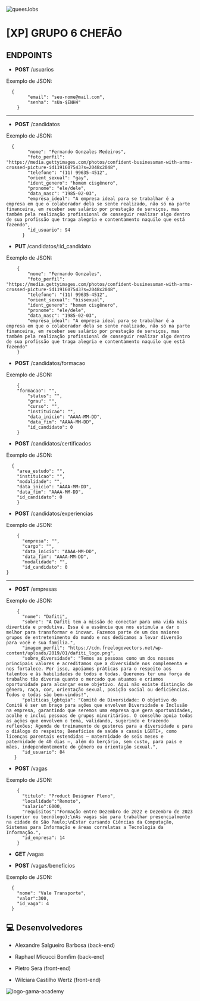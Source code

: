 
![queerJobs](https://i.ibb.co/QpJ7kTT/Group-5198.png)

# [XP] GRUPO 6 CHEFÃO

##  ENDPOINTS

 - **POST** /usuarios
 
 Exemplo de JSON:
 

      {
	    	"email": "seu-nome@mail.com",
	    	"senha": "sUa-$ENH4"
    	}
  
 ***
 - **POST** /candidatos
 
 Exemplo de JSON:
 

      {
	    	"nome": "Fernando Gonzales Medeiros",
	    	"foto_perfil": "https://media.gettyimages.com/photos/confident-businessman-with-arms-crossed-picture-id1191607543?s=2048x2048",
	    	"telefone": "(11) 99635-4512",
	    	"orient_sexual": "gay",
	    	"ident_genero": "homem cisgênero",
	    	"pronome": "ele/dele",
	    	"data_nasc": "1985-02-03",
	    	"empresa_ideal": "A empresa ideal para se trabalhar é a empresa em que o colaborador dela se sente realizado, não só na parte financeira, em receber seu salário por prestação de serviços, mas também pela realização profissional de conseguir realizar algo dentro de sua profissão que traga alegria e contentamento naquilo que está fazendo",
	    	"id_usuario": 94
		  }
    

 - **PUT** /candidatos/:id_candidato
 
 Exemplo de JSON:
 
        {
	    	"nome": "Fernando Gonzales",
	    	"foto_perfil": "https://media.gettyimages.com/photos/confident-businessman-with-arms-crossed-picture-id1191607543?s=2048x2048",
	    	"telefone": "(11) 99635-4512",
	    	"orient_sexual": "bissexual",
	    	"ident_genero": "homem cisgênero",
	    	"pronome": "ele/dele",
	    	"data_nasc": "1985-02-03",
	    	"empresa_ideal": "A empresa ideal para se trabalhar é a empresa em que o colaborador dela se sente realizado, não só na parte financeira, em receber seu salário por prestação de serviços, mas também pela realização profissional de conseguir realizar algo dentro de sua profissão que traga alegria e contentamento naquilo que está fazendo"
		}
    	
 - **POST** /candidatos/formacao

Exemplo de JSON:

        {
		"formacao": "",
	    	"status": "",
	    	"grau": "",
	    	"curso": "",
	    	"instituicao": "",
	    	"data_inicio": "AAAA-MM-DD",
	    	"data_fim": "AAAA-MM-DD",
	    	"id_candidato": 0
    	}

 - **POST** /candidatos/certificados

Exemplo de JSON:
 
      {
		"area_estudo": "",
		"instituicao": "",
		"modalidade": "",
		"data_inicio": "AAAA-MM-DD",
		"data_fim": "AAAA-MM-DD",
		"id_candidato": 0
    	}
	
 - **POST** /candidatos/experiencias
 
 Exemplo de JSON:

     
        {
	      "empresa": "",
	      "cargo": "",
	      "data_inicio": "AAAA-MM-DD",
	      "data_fim": "AAAA-MM-DD",
	      "modalidade": "",
	      "id_candidato": 0
  	}
	
 ***
 - **POST** /empresas

Exemplo de JSON:
 

        {
          "nome": "Dafiti",
          "sobre": "A Dafiti tem a missão de conectar para uma vida mais divertida e produtiva. Essa é a essência que nos estimula a dar o melhor para transformar e inovar. Fazemos parte de um dos maiores grupos de entretenimento do mundo e nos dedicamos a levar diversão para você e sua família.",
          "imagem_perfil": "https://cdn.freelogovectors.net/wp-content/uploads/2019/01/dafiti_logo.png",
          "sobre_diversidade": "Temos as pessoas como um dos nossos principais valores e acreditamos que a diversidade nos complementa e nos fortalece. Por isso, apoiamos práticas para o respeito aos talentos e às habilidades de todos e todas. Queremos ter uma força de trabalho tão diversa quanto o mercado que atuamos e criamos oportunidade para alcançar esse objetivo. Aqui não existe distinção de gênero, raça, cor, orientação sexual, posição social ou deficiências. Todos e todas são bem-vindos!",
          "politicas_lgbtqia": "Comitê de Diversidade: O objetivo do Comitê é ser um braço para ações que envolvem Diversidade e Inclusão na empresa, garantindo que seremos uma empresa que gera oportunidades, acolhe e inclui pessoas de grupos minoritários. O conselho apoia todas as ações que envolvem o tema, validando, sugerindo e trazendo reflexões; Agenda de treinamento de gestores para a diversidade e para o diálogo do respeito; Benefícios de saúde a casais LGBTI+, como licenças parentais estendidas – maternidade de seis meses e paternidade de 40 dias –, além do berçário, sem custo, para pais e mães, independentemente do gênero ou orientação sexual.",
          "id_usuario": 84
       }
       
 - **POST** /vagas
 
 Exemplo de JSON:
 

        {
          "titulo": "Product Designer Pleno",
          "localidade":"Remoto",
          "salario":6000,
          "requisitos":"Formação entre Dezembro de 2022 e Dezembro de 2023 (superior ou tecnólogo);\nAs vagas são para trabalhar presencialmente na cidade de São Paulo;\nEstar cursando Ciências da Computação, Sistemas para Informação e áreas correlatas a Tecnologia da Informação.",
          "id_empresa": 14
        }
 - **GET** /vagas

 - **POST** /vagas/beneficios

Exemplo de JSON:
 

      {
        "nome": "Vale Transporte",
        "valor":300,
        "id_vaga": 4
      }
  

##  💻 Desenvolvedores 

- Alexandre Salgueiro Barbosa (back-end)
- Raphael Micucci Bomfim (back-end)

- Pietro Sera (front-end)
- Wilciara Castilho Wertz (front-end)

 

![logo-gama-academy](https://user-images.githubusercontent.com/94201226/156206063-5f5ee3a5-7aa8-44e9-b768-2925d1a066b8.png)

